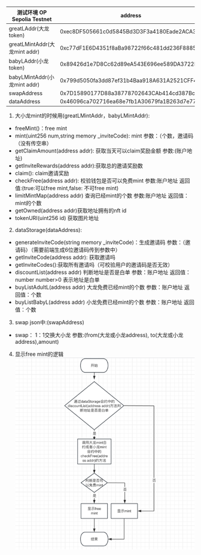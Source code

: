 
| 测试环境 OP Sepolia Testnet     | address                                         |
|-----------------------------|-------------------------------------------------|
| greatLAddr(大龙token)         | 0xec8DF505661c0d5845Bd3D3F3a4180Eade2ACA32      |
| greatLMintAddr(大龙mint addr) | 0xc77dF1E6D4351f8aBa98722f66c481dd236F8885      |
| babyLAddr(小龙token)          | 0x89426d1e7D8Cc62d89eA543E696ee589DA3722E0      |
| babyLMintAddr(小龙mint addr)  | 0x799d5050fa3dd87ef31b4Baa918A631A2521CFF4      |
| swapAddress                 | 0x7D15890177D88a38778702643CAb414cd387Bc40      |
| dataAddress                 | 0x46096ca702716ea68e7fb1A30679fa1B263d7e77      |

1. 大小龙mint的时候用(greatLMintAddr，babyLMintAddr):
  - freeMint()：free mint
  - mint(uint256 num,string memory _inviteCode): mint 参数：（个数，邀请码（没有传空串）
  - getClaimAmount(address addr): 获取当天可以claim奖励金额 参数:(账户地址)
  - getInviteRewards(address addr):获取总的邀请奖励数
  - claim(): claim邀请奖励
  - checkFree(address addr): 校验钱包是否可以免费mint 参数:账户地址 返回值:(true:可以free mint,false: 不可free mint)
  - limitMintMap(address addr) 查询已经mint的个数 参数:账户地址 返回值：mint的个数
  - getOwned(address addr)获取地址拥有的nft id
  - tokenURI(uint256 id) 获取图片地址

2. dataStorage(dataAddress):
  - generateInviteCode(string memory _inviteCode)：生成邀请码 参数：（邀请码）（需要前端生成6位邀请码传到参数中）
  - getInviteCode(address addr):  获取邀请吗
  - getInviteCodes():获取所有邀请吗（可校验用户的邀请码是否无效）
  - discountList(address addr) 判断地址是否是白单 参数：账户地址 返回值：number number>0 表示地址是白单
  - buyListAdultL(address addr) 大龙免费已经mint的个数 参数：账户地址 返回值：个数
  - buyListBabyL(address addr) 小龙免费已经mint的个数 参数：账户地址 返回值：个数

3. swap json中:(swapAddress)
  - swap： 1：1交换大小龙 参数:(from(大龙或小龙address), to(大龙或小龙address),amount)

4. 显示free mint的逻辑
![流程图](./image/img.png)